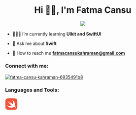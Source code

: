 <h1 align="center">Hi 👋🏻, I'm Fatma Cansu</h1>

<p align="center">
  <img src="https://github.com/user-attachments/assets/60a6df13-292b-4432-99c1-fc8767c1bb1c" width="200">
</p>


- 👩🏼‍💻 I’m currently learning **UIkit and SwiftUI**

- 💭 Ask me about **Swift**

- 📲 How to reach me **fatmacansukahraman@gmail.com**

<h3 align="left">Connect with me:</h3>
<p align="left">
<a href="https://linkedin.com/in/fatma-cansu-kahraman-6935491b8" target="blank"><img align="center" src="https://raw.githubusercontent.com/rahuldkjain/github-profile-readme-generator/master/src/images/icons/Social/linked-in-alt.svg" alt="fatma-cansu-kahraman-6935491b8" height="30" width="40" /></a>
</p>

<h3 align="left">Languages and Tools:</h3>
<p align="left"> <a href="https://developer.apple.com/swift/" target="_blank" rel="noreferrer"> <img src="https://raw.githubusercontent.com/devicons/devicon/master/icons/swift/swift-original.svg" alt="swift" width="40" height="40"/> </a> </p>

